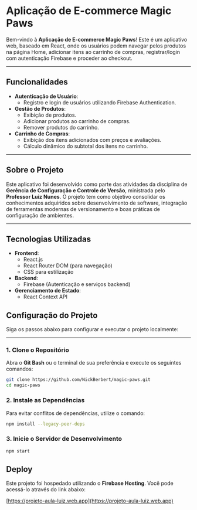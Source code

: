 # Aplicação de E-commerce Magic Paws

Bem-vindo à **Aplicação de E-commerce Magic Paws**! Este é um aplicativo web, baseado em React, onde os usuários podem navegar pelos produtos na página Home, adicionar itens ao carrinho de compras, registrar/login com autenticação Firebase e proceder ao checkout.

---

## **Funcionalidades**
- **Autenticação de Usuário**:
  - Registro e login de usuários utilizando Firebase Authentication.
- **Gestão de Produtos**:
  - Exibição de produtos.
  - Adicionar produtos ao carrinho de compras.
  - Remover produtos do carrinho.
- **Carrinho de Compras**:
  - Exibição dos itens adicionados com preços e avaliações.
  - Cálculo dinâmico do subtotal dos itens no carrinho.

---

## **Sobre o Projeto**
Este aplicativo foi desenvolvido como parte das atividades da disciplina de **Gerência de Configuração e Controle de Versão**, ministrada pelo **Professor Luiz Nunes**. O projeto tem como objetivo consolidar os conhecimentos adquiridos sobre desenvolvimento de software, integração de ferramentas modernas de versionamento e boas práticas de configuração de ambientes. 

---

## **Tecnologias Utilizadas**
- **Frontend**:
  - React.js
  - React Router DOM (para navegação)
  - CSS para estilização
- **Backend**:
  - Firebase (Autenticação e serviços backend)
- **Gerenciamento de Estado**:
  - React Context API

## **Configuração do Projeto**

Siga os passos abaixo para configurar e executar o projeto localmente:

---

### **1. Clone o Repositório**
Abra o **Git Bash** ou o terminal de sua preferência e execute os seguintes comandos:

```bash
git clone https://github.com/NickBerbert/magic-paws.git
cd magic-paws
```
### **2. Instale as Dependências**
Para evitar conflitos de dependências, utilize o comando:

```bash
npm install --legacy-peer-deps
```
### **3. Inicie o Servidor de Desenvolvimento**
```bash
npm start

```
## **Deploy**
Este projeto foi hospedado utilizando o **Firebase Hosting**. Você pode acessá-lo através do link abaixo:

[https://projeto-aula-luiz.web.app](https://projeto-aula-luiz.web.app)

